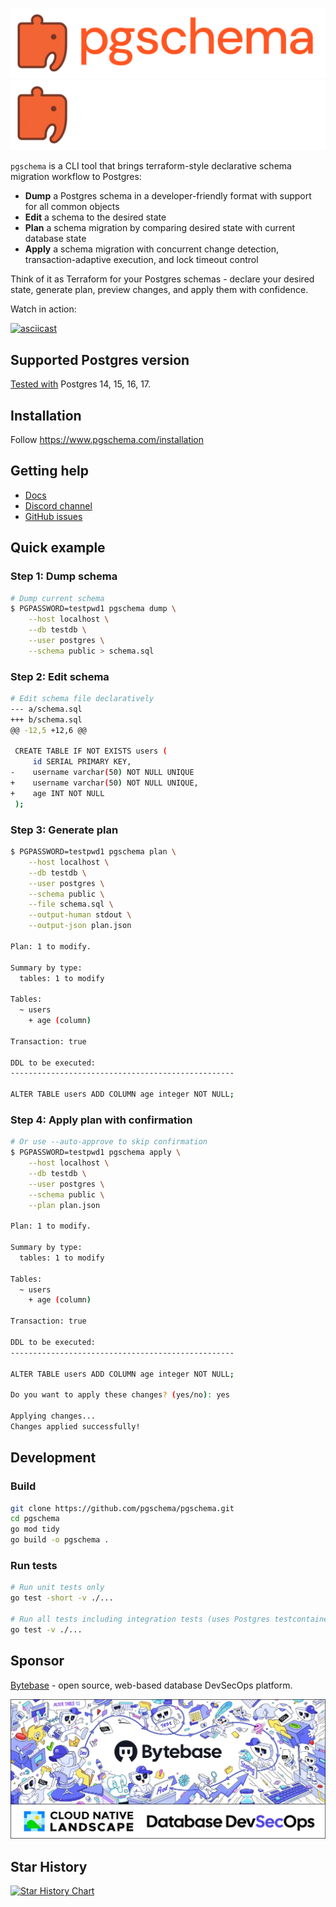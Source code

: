 ![light-banner](https://raw.githubusercontent.com/pgschema/pgschema/main/docs/logo/light.png#gh-light-mode-only)
![dark-banner](https://raw.githubusercontent.com/pgschema/pgschema/main/docs/logo/dark.png#gh-dark-mode-only)

`pgschema` is a CLI tool that brings terraform-style declarative schema migration workflow to Postgres:

- **Dump** a Postgres schema in a developer-friendly format with support for all common objects
- **Edit** a schema to the desired state
- **Plan** a schema migration by comparing desired state with current database state
- **Apply** a schema migration with concurrent change detection, transaction-adaptive execution, and lock timeout control

Think of it as Terraform for your Postgres schemas - declare your desired state, generate plan, preview changes, and apply them with confidence.

Watch in action:

[![asciicast](https://asciinema.org/a/a3nNUOReLrkW2yWzJs7TF1T7W.svg)](https://asciinema.org/a/a3nNUOReLrkW2yWzJs7TF1T7W)

## Supported Postgres version

[Tested with](https://github.com/pgschema/pgschema/blob/a06547f986adc0c7f42cb890420e79569a0e3ec9/.github/workflows/release.yml#L44-L46) Postgres 14, 15, 16, 17.

## Installation

Follow https://www.pgschema.com/installation

## Getting help

- [Docs](https://www.pgschema.com)
- [Discord channel](https://discord.gg/rvgZCYuJG4)
- [GitHub issues](https://github.com/pgschema/pgschema/issues)

## Quick example

### Step 1: Dump schema

```bash
# Dump current schema
$ PGPASSWORD=testpwd1 pgschema dump \
    --host localhost \
    --db testdb \
    --user postgres \
    --schema public > schema.sql
```

### Step 2: Edit schema

```bash
# Edit schema file declaratively
--- a/schema.sql
+++ b/schema.sql
@@ -12,5 +12,6 @@

 CREATE TABLE IF NOT EXISTS users (
     id SERIAL PRIMARY KEY,
-    username varchar(50) NOT NULL UNIQUE
+    username varchar(50) NOT NULL UNIQUE,
+    age INT NOT NULL
 );
```

### Step 3: Generate plan

```bash
$ PGPASSWORD=testpwd1 pgschema plan \
    --host localhost \
    --db testdb \
    --user postgres \
    --schema public \
    --file schema.sql \
    --output-human stdout \
    --output-json plan.json

Plan: 1 to modify.

Summary by type:
  tables: 1 to modify

Tables:
  ~ users
    + age (column)

Transaction: true

DDL to be executed:
--------------------------------------------------

ALTER TABLE users ADD COLUMN age integer NOT NULL;
```

### Step 4: Apply plan with confirmation

```bash
# Or use --auto-approve to skip confirmation
$ PGPASSWORD=testpwd1 pgschema apply \
    --host localhost \
    --db testdb \
    --user postgres \
    --schema public \
    --plan plan.json

Plan: 1 to modify.

Summary by type:
  tables: 1 to modify

Tables:
  ~ users
    + age (column)

Transaction: true

DDL to be executed:
--------------------------------------------------

ALTER TABLE users ADD COLUMN age integer NOT NULL;

Do you want to apply these changes? (yes/no): yes

Applying changes...
Changes applied successfully!
```

## Development

### Build

```bash
git clone https://github.com/pgschema/pgschema.git
cd pgschema
go mod tidy
go build -o pgschema .
```

### Run tests

```bash
# Run unit tests only
go test -short -v ./...

# Run all tests including integration tests (uses Postgres testcontainers with Docker)
go test -v ./...
```

## Sponsor

[Bytebase](https://www.bytebase.com?source=pgschema) - open source, web-based database DevSecOps platform.

<a href="https://www.bytebase.com?source=pgschema"><img src="https://raw.githubusercontent.com/pgschema/pgschema/main/docs/images/bytebase.webp" /></a>

## Star History

<a href="https://www.star-history.com/#pgschema/pgschema&Date">
 <picture>
   <source media="(prefers-color-scheme: dark)" srcset="https://api.star-history.com/svg?repos=pgschema/pgschema&type=Date&theme=dark" />
   <source media="(prefers-color-scheme: light)" srcset="https://api.star-history.com/svg?repos=pgschema/pgschema&type=Date" />
   <img alt="Star History Chart" src="https://api.star-history.com/svg?repos=pgschema/pgschema&type=Date" />
 </picture>
</a>
